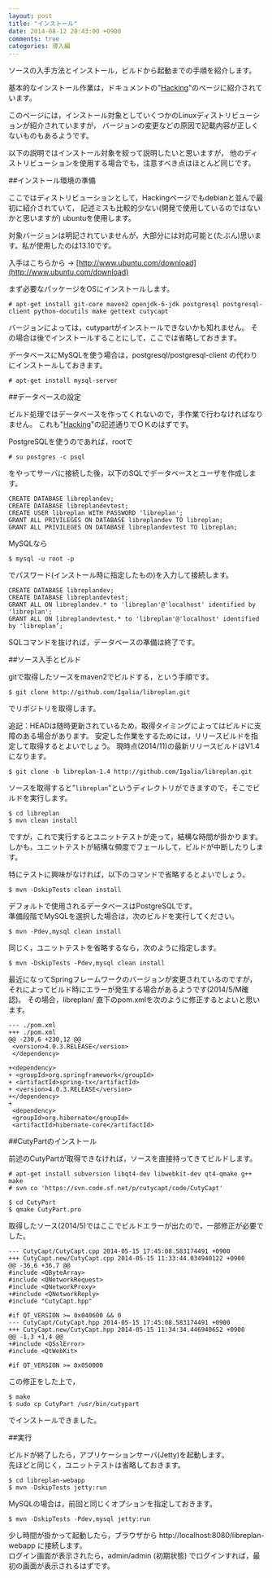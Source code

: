 ```yaml
---
layout: post
title: "インストール"
date: 2014-08-12 20:43:00 +0900
comments: true
categories: 導入編
---
```

ソースの入手方法とインストール，ビルドから起動までの手順を紹介します。

[Hacking]:http://www.libreplan.org/HACKING.html

基本的なインストール作業は，ドキュメントの"[Hacking]"のページに紹介されています。

このページには，インストール対象としていくつかのLinuxディストリビューションが紹介されていますが，
バージョンの変更などの原因で記載内容が正しくないものもあるようです。

以下の説明ではインストール対象を絞って説明したいと思いますが，
他のディストリビューションを使用する場合でも，注意すべき点はほとんど同じです。

##インストール環境の準備

ここではディストリビューションとして，Hackingページでもdebianと並んで最初に紹介されていて，
記述ミスも比較的少ない(開発で使用しているのではないかと思いますが) ubuntuを使用します。

対象バージョンは明記されていませんが，大部分には対応可能と(たぶん)思います。私が使用したのは13.10です。

入手はこちらから → [http://www.ubuntu.com/download](http://www.ubuntu.com/download)

まず必要なパッケージをOSにインストールします。

    # apt-get install git-core maven2 openjdk-6-jdk postgresql postgresql-client python-docutils make gettext cutycapt

バージョンによっては，cutypartがインストールできないかも知れません。
その場合は後でインストールすることにして，ここでは省略しておきます。

データベースにMySQLを使う場合は，postgresql/postgresql-client の代わりにインストールしておきます。

    # apt-get install mysql-server

##データベースの設定

ビルド処理ではデータベースを作ってくれないので，手作業で行わなければなりません。 
これも"[Hacking]"の記述通りでＯＫのはずです。

PostgreSQLを使うのであれば，rootで

    # su postgres -c psql

をやってサーバに接続した後，以下のSQLでデータベースとユーザを作成します。

    CREATE DATABASE libreplandev;
    CREATE DATABASE libreplandevtest;
    CREATE USER libreplan WITH PASSWORD 'libreplan';
    GRANT ALL PRIVILEGES ON DATABASE libreplandev TO libreplan;
    GRANT ALL PRIVILEGES ON DATABASE libreplandevtest TO libreplan;

MySQLなら

    $ mysql -u root -p

でパスワード(インストール時に指定したもの)を入力して接続します。

    CREATE DATABASE libreplandev;
    CREATE DATABASE libreplandevtest;
    GRANT ALL ON libreplandev.* to 'libreplan'@'localhost' identified by 'libreplan';
    GRANT ALL ON libreplandevtest.* to 'libreplan'@'localhost' identified by 'libreplan’;

SQLコマンドを抜ければ，データベースの準備は終了です。

##ソース入手とビルド

gitで取得したソースをmaven2でビルドする，という手順です。

    $ git clone http://github.com/Igalia/libreplan.git

でリポジトリを取得します。

追記：HEADは随時更新されているため，取得タイミングによってはビルドに支障のある場合があります。
安定した作業をするためには，リリースビルドを指定して取得するとよいでしょう。
現時点(2014/11)の最新リリースビルドはV1.4になります。

    $ git clone -b libreplan-1.4 http://github.com/Igalia/libreplan.git

ソースを取得すると"`libreplan`"というディレクトリができますので，そこでビルドを実行します。

    $ cd libreplan
    $ mvn clean install

ですが，これで実行するとユニットテストが走って，結構な時間が掛かります。  
しかも，ユニットテストが結構な頻度でフェールして，ビルドが中断したりします。

特にテストに興味がなければ，以下のコマンドで省略するとよいでしょう。

    $ mvn -DskipTests clean install

デフォルトで使用されるデータベースはPostgreSQLです。  
準備段階でMySQLを選択した場合は，次のビルドを実行してください。

    $ mvn -Pdev,mysql clean install

同じく，ユニットテストを省略するなら，次のように指定します。

    $ mvn -DskipTests -Pdev,mysql clean install

最近になってSpringフレームワークのバージョンが変更されているのですが，
それによってビルド時にエラーが発生する場合があるようです(2014/5/M確認)。
その場合，libreplan/ 直下のpom.xmlを次のように修正するとよいと思います。

    --- ./pom.xml
    +++ ./pom.xml
    @@ -230,6 +230,12 @@
     <version>4.0.3.RELEASE</version>
     </dependency>
     
    +<dependency>
    + <groupId>org.springframework</groupId>
    + <artifactId>spring-tx</artifactId>
    + <version>4.0.3.RELEASE</version>
    +</dependency>
    +
     <dependency>
     <groupId>org.hibernate</groupId>
     <artifactId>hibernate-core</artifactId>

##CutyPartのインストール

前述のCutyPartが取得できなければ，ソースを直接持ってきてビルドします。

    # apt-get install subversion libqt4-dev libwebkit-dev qt4-qmake g++ make
    # svn co 'https://svn.code.sf.net/p/cutycapt/code/CutyCapt'
    
    $ cd CutyPart
    $ qmake CutyPart.pro

取得したソース(2014/5)ではここでビルドエラーが出たので，一部修正が必要でした。

    --- CutyCapt/CutyCapt.cpp 2014-05-15 17:45:08.583174491 +0900
    +++ CutyCapt.new/CutyCapt.cpp 2014-05-15 11:33:44.034940122 +0900
    @@ -36,6 +36,7 @@
    #include <QByteArray>
    #include <QNetworkRequest>
    #include <QNetworkProxy>
    +#include <QNetworkReply>
    #include "CutyCapt.hpp"
    
    #if QT_VERSION >= 0x040600 && 0
    --- CutyCapt/CutyCapt.hpp 2014-05-15 17:45:08.583174491 +0900
    +++ CutyCapt.new/CutyCapt.hpp 2014-05-15 11:34:34.446940652 +0900
    @@ -1,3 +1,4 @@
    +#include <QSslError>
    #include <QtWebKit>
    
    #if QT_VERSION >= 0x050000

この修正をした上で，

    $ make
    $ sudo cp CutyPart /usr/bin/cutypart

でインストールできました。

##実行

ビルドが終了したら，アプリケーションサーバ(Jetty)を起動します。  
先ほどと同じく，ユニットテストは省略しておきます。

    $ cd libreplan-webapp
    $ mvn -DskipTests jetty:run

MySQLの場合は，前回と同じくオプションを指定しておきます。

    $ mvn -DskipTests -Pdev,mysql jetty:run

少し時間が掛かって起動したら，ブラウザから http://localhost:8080/libreplan-webapp に接続します。  
ログイン画面が表示されたら，admin/admin (初期状態) でログインすれば，最初の画面が表示されるはずです。



